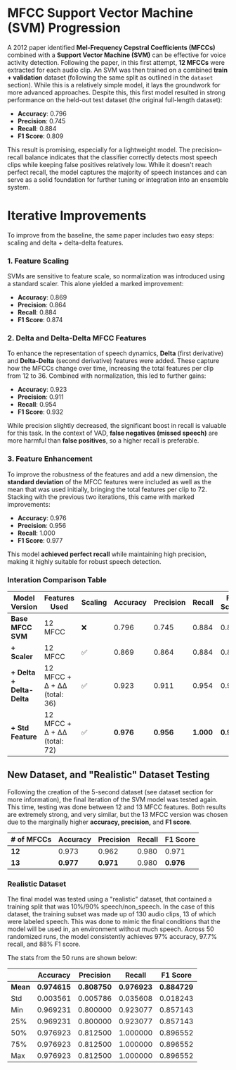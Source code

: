 # MFCC Support Vector Machine (SVM) Progression

A 2012 paper identified **Mel-Frequency Cepstral Coefficients (MFCCs)** combined with a **Support Vector Machine (SVM)** can be effective for voice activity detection. Following the paper, in this first attempt, **12 MFCCs** were extracted for each audio clip. An SVM was then trained on a combined **train + validation** dataset (following the same split as outlined in the `dataset` section). While this is a relatively simple model, it lays the groundwork for more advanced approaches. Despite this, this first model resulted in strong performance on the held-out test dataset (the original full-length dataset):
- **Accuracy**: 0.796
- **Precision**: 0.745
- **Recall**: 0.884
- **F1 Score**: 0.809

This result is promising, especially for a lightweight model. The precision–recall balance indicates that the classifier correctly detects most speech clips while keeping false positives relatively low. While it doesn't reach perfect recall, the model captures the majority of speech instances and can serve as a solid foundation for further tuning or integration into an ensemble system.

# Iterative Improvements
To improve from the baseline, the same paper includes two easy steps: scaling and delta + delta-delta features.

### 1. Feature Scaling  
SVMs are sensitive to feature scale, so normalization was introduced using a standard scaler. This alone yielded a marked improvement:

- **Accuracy**: 0.869  
- **Precision**: 0.864  
- **Recall**: 0.884  
- **F1 Score**: 0.874  

### 2. Delta and Delta-Delta MFCC Features  
To enhance the representation of speech dynamics, **Delta** (first derivative) and **Delta-Delta** (second derivative) features were added. These capture how the MFCCs change over time, increasing the total features per clip from 12 to 36. Combined with normalization, this led to further gains:

- **Accuracy**: 0.923  
- **Precision**: 0.911  
- **Recall**: 0.954  
- **F1 Score**: 0.932  

While precision slightly decreased, the significant boost in recall is valuable for this task. In the context of VAD, **false negatives (missed speech)** are more harmful than **false positives**, so a higher recall is preferable.

### 3. Feature Enhancement
To improve the robustness of the features and add a new dimension, the **standard deviation** of the MFCC features were included as well as the mean that was used initially, bringing the total features per clip to 72. Stacking with the previous two iterations, this came with marked improvements:

- **Accuracy**: 0.976 
- **Precision**: 0.956 
- **Recall**: 1.000 
- **F1 Score**: 0.977

This model **achieved perfect recall** while maintaining high precision, making it highly suitable for robust speech detection.

### Interation Comparison Table

| Model Version             | Features Used                | Scaling | Accuracy  | Precision | Recall    | F1 Score  |
|---------------------------|------------------------------|---------|-----------|-----------|-----------|-----------|
| **Base MFCC SVM**         | 12 MFCC                      | ❌       | 0.796     | 0.745     | 0.884     | 0.809     |
| **+ Scaler**              | 12 MFCC                      | ✅       | 0.869     | 0.864     | 0.884     | 0.874     |
| **+ Delta + Delta-Delta** | 12 MFCC + Δ + ΔΔ (total: 36) | ✅       | 0.923     | 0.911     | 0.954     | 0.932     |
| **+ Std Feature**         | 12 MFCC + Δ + ΔΔ (total: 72) | ✅       | **0.976** | **0.956** | **1.000** | **0.977** |

## New Dataset, and "Realistic" Dataset Testing
Following the creation of the 5-second dataset (see dataset section for more information), the final iteration of the SVM model was tested again. This time, testing was done between 12 and 13 MFCC features. Both results are extremely strong, and very similar, but the 13 MFCC version was chosen due to the marginally higher **accuracy, precision,** and **F1 score**.

| # of MFCCs | Accuracy  | Precision | Recall | F1 Score  |
|------------|-----------|-----------|--------|-----------|
| **12**     | 0.973     | 0.962     | 0.980  | 0.971     |
| **13**     | **0.977** | **0.971** | 0.980  | **0.976** |

### Realistic Dataset
The final model was tested using a "realistic" dataset, that contained a training split that was 10%/90% speech/non_speech. In the case of this dataset, the training subset was made up of 130 audio clips, 13 of which were labeled speech. This was done to mimic the final conditions that the model will be used in, an environment without much speech. Across 50 randomized runs, the model consistently achieves 97% accuracy, 97.7% recall, and 88% F1 score.

The stats from the 50 runs are shown below:

|        | Accuracy | Precision | Recall   | F1 Score |
|--------|----------|-----------|----------|----------|
| **Mean**   | **0.974615** | **0.808750** | **0.976923** | **0.884729** |
| Std    | 0.003561 | 0.005786  | 0.035608 | 0.018243 |
| Min    | 0.969231 | 0.800000  | 0.923077 | 0.857143 |
| 25%    | 0.969231 | 0.800000  | 0.923077 | 0.857143 |
| 50%    | 0.976923 | 0.812500  | 1.000000 | 0.896552 |
| 75%    | 0.976923 | 0.812500  | 1.000000 | 0.896552 |
| Max    | 0.976923 | 0.812500  | 1.000000 | 0.896552 |

